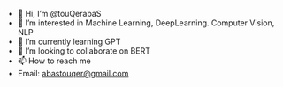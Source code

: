 - 👋 Hi, I’m @touQerabaS
- 👀 I’m interested in Machine Learning, DeepLearning. Computer Vision, NLP
- 🌱 I’m currently learning GPT
- 💞️ I’m looking to collaborate on BERT
- 📫 How to reach me 
- Email: abastouqer@gmail.com

<!---
touQerabaS/touQerabaS is a ✨ special ✨ repository because its `README.md` (this file) appears on your GitHub profile.
You can click the Preview link to take a look at your changes.
--->
